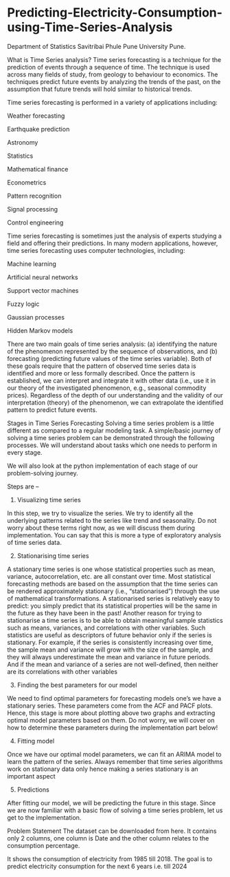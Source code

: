 # Predicting-Electricity-Consumption-using-Time-Series-Analysis
Department of Statistics  Savitribai Phule Pune University  Pune.

What is Time Series analysis?
Time series forecasting is a technique for the prediction of events through a sequence of time. The technique is used across many fields of study, from geology to behaviour to economics. The techniques predict future events by analyzing the trends of the past, on the assumption that future trends will hold similar to historical trends.

Time series forecasting is performed in a variety of applications including:

Weather forecasting

Earthquake prediction

Astronomy

Statistics

Mathematical finance

Econometrics

Pattern recognition

Signal processing

Control engineering

Time series forecasting is sometimes just the analysis of experts studying a field and offering their predictions. In many modern applications, however, time series forecasting uses computer technologies, including:

Machine learning

Artificial neural networks

Support vector machines

Fuzzy logic

Gaussian processes

Hidden Markov models

There are two main goals of time series analysis: (a) identifying the nature of the phenomenon represented by the sequence of observations, and (b) forecasting (predicting future values of the time series variable). Both of these goals require that the pattern of observed time series data is identified and more or less formally described. Once the pattern is established, we can interpret and integrate it with other data (i.e., use it in our theory of the investigated phenomenon, e.g., seasonal commodity prices). Regardless of the depth of our understanding and the validity of our interpretation (theory) of the phenomenon, we can extrapolate the identified pattern to predict future events.

Stages in Time Series Forecasting
Solving a time series problem is a little different as compared to a regular modeling task. A simple/basic journey of solving a time series problem can be demonstrated through the following processes. We will understand about tasks which one needs to perform in every stage.

We will also look at the python implementation of each stage of our problem-solving journey.

Steps are –

1. Visualizing time series

In this step, we try to visualize the series. We try to identify all the underlying patterns related to the series like trend and seasonality. Do not worry about these terms right now, as we will discuss them during implementation. You can say that this is more a type of exploratory analysis of time series data.

2. Stationarising time series

A stationary time series is one whose statistical properties such as mean, variance, autocorrelation, etc. are all constant over time. Most statistical forecasting methods are based on the assumption that the time series can be rendered approximately stationary (i.e., “stationarised”) through the use of mathematical transformations. A stationarised series is relatively easy to predict: you simply predict that its statistical properties will be the same in the future as they have been in the past! Another reason for trying to stationarise a time series is to be able to obtain meaningful sample statistics such as means, variances, and correlations with other variables. Such statistics are useful as descriptors of future behavior only if the series is stationary. For example, if the series is consistently increasing over time, the sample mean and variance will grow with the size of the sample, and they will always underestimate the mean and variance in future periods. And if the mean and variance of a series are not well-defined, then neither are its correlations with other variables

3. Finding the best parameters for our model

We need to find optimal parameters for forecasting models one’s we have a stationary series. These parameters come from the ACF and PACF plots. Hence, this stage is more about plotting above two graphs and extracting optimal model parameters based on them. Do not worry, we will cover on how to determine these parameters during the implementation part below!

4. Fitting model

Once we have our optimal model parameters, we can fit an ARIMA model to learn the pattern of the series. Always remember that time series algorithms work on stationary data only hence making a series stationary is an important aspect

5. Predictions

After fitting our model, we will be predicting the future in this stage. Since we are now familiar with a basic flow of solving a time series problem, let us get to the implementation.

Problem Statement
The dataset can be downloaded from here. It contains only 2 columns, one column is Date and the other column relates to the consumption percentage.

It shows the consumption of electricity from 1985 till 2018. The goal is to predict electricity consumption for the next 6 years i.e. till 2024

